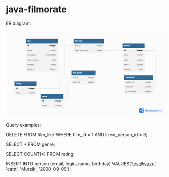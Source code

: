 # java-filmorate
ER diagram:

![](db/filmorate_er.png)

Query examples:

DELETE FROM film_like 
WHERE film_id = 1 AND liked_person_id = 3;

SELECT * FROM genre;

SELECT COUNT(*) FROM rating;

INSERT INTO person (email, login, name, birthday)
VALUES('test@ya.ru', 'cattt', 'Murzik', '2000-09-09');